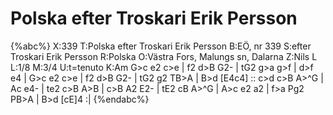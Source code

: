 # Polska efter Troskari Erik Persson

{%abc%}
X:339
T:Polska efter Troskari Erik Persson
B:EÖ, nr 339
S:efter Troskari Erik Persson
R:Polska
O:Västra Fors, Malungs sn, Dalarna
Z:Nils L
L:1/8
M:3/4
U:t=tenuto
K:Am
G>c e2 c>e | f2 d>B G2- | tG2 g>a g>f | d>f e4 |
G>c e2 c>e | f2 d>B G2- | tG2 g2 TB>A | B>d [E4c4] ::
c>d c>B A>^G | Ac e4- | te2 c>B A>B | c>B A2 E2- |
tE2 cB A>^G | A>c e2 a2 | f>a Pg2 PB>A | B>d [cE]4 :|
{%endabc%}
